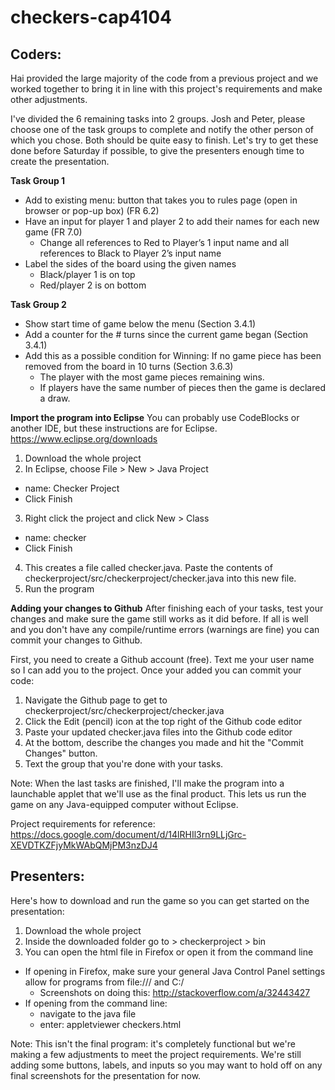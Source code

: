 # checkers-cap4104

## Coders:
Hai provided the large majority of the code from a previous project and we worked together to bring it in line with this project's requirements and make other adjustments.

I've divided the 6 remaining tasks into 2 groups. Josh and Peter, please choose one of the task groups to complete and notify the other person of which you chose. Both should be quite easy to finish. Let's try to get these done before Saturday if possible, to give the presenters enough time to create the presentation.

**Task Group 1**
* Add to existing menu: button that takes you to rules page (open in browser or pop-up box) (FR 6.2)
* Have an input for player 1 and player 2 to add their names for each new game (FR 7.0)
  * Change all references to Red to Player’s 1 input name and all references to Black to Player 2’s input name
* Label the sides of the board using the given names
  * Black/player 1 is on top
  * Red/player 2 is on bottom

**Task Group 2**
* Show start time of game below the menu (Section 3.4.1)
* Add a counter for the # turns since the current game began (Section 3.4.1)
* Add this as a possible condition for Winning: If no game piece has been removed from the board in 10 turns (Section 3.6.3)
  * The player with the most game pieces remaining wins.
  * If players have the same number of pieces then the game is declared a draw.


**Import the program into Eclipse**
You can probably use CodeBlocks or another IDE, but these instructions are for Eclipse. https://www.eclipse.org/downloads

1. Download the whole project
2. In Eclipse, choose File > New > Java Project
  * name: Checker Project
  * Click Finish
3. Right click the project and click New > Class
  * name: checker
  * Click Finish
4. This creates a file called checker.java. Paste the contents of checkerproject/src/checkerproject/checker.java into this new file.
5. Run the program

**Adding your changes to Github**
After finishing each of your tasks, test your changes and make sure the game still works as it did before. If all is well and you don't have any compile/runtime errors (warnings are fine) you can commit your changes to Github.

First, you need to create a Github account (free). Text me your user name so I can add you to the project. Once your added you can commit your code:

1. Navigate the Github page to get to checkerproject/src/checkerproject/checker.java
2. Click the Edit (pencil) icon at the top right of the Github code editor
3. Paste your updated checker.java files into the Github code editor
4. At the bottom, describe the changes you made and hit the "Commit Changes" button.
5. Text the group that you're done with your tasks.

Note: When the last tasks are finished, I'll make the program into a launchable applet that we'll use as the final product. This lets us run the game on any Java-equipped computer without Eclipse.

Project requirements for reference: https://docs.google.com/document/d/14lRHIl3rn9LLjGrc-XEVDTKZFjyMkWAbQMjPM3nzDJ4


## Presenters:
Here's how to download and run the game so you can get started on the presentation:
1. Download the whole project
2. Inside the downloaded folder go to > checkerproject > bin
3. You can open the html file in Firefox or open it from the command line
  * If opening in Firefox, make sure your general Java Control Panel settings allow for programs from file:/// and C:/
    * Screenshots on doing this: http://stackoverflow.com/a/32443427
  * If opening from the command line:
    * navigate to the java file
    * enter: appletviewer checkers.html

Note: This isn't the final program: it's completely functional but we're making a few adjustments to meet the project requirements. We're still adding some buttons, labels, and inputs so you may want to hold off on any final screenshots for the presentation for now.
